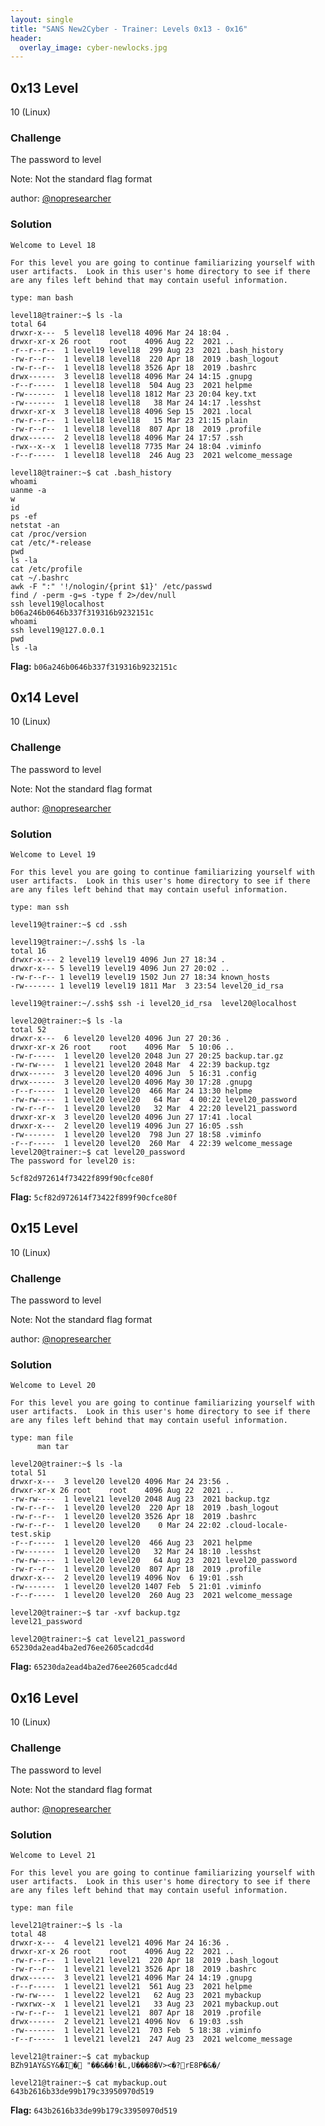 ```yaml
---
layout: single
title: "SANS New2Cyber - Trainer: Levels 0x13 - 0x16"
header:
  overlay_image: cyber-newlocks.jpg
---
```


## 0x13 Level
10 (Linux)

### Challenge

The password to level

Note: Not the standard flag format

author: [@nopresearcher](https://twitter.com/NopResearcher)

### Solution

```console
Welcome to Level 18

For this level you are going to continue familiarizing yourself with user artifacts.  Look in this user's home directory to see if there are any files left behind that may contain useful information.

type: man bash

level18@trainer:~$ ls -la
total 64
drwxr-x---  5 level18 level18 4096 Mar 24 18:04 .
drwxr-xr-x 26 root    root    4096 Aug 22  2021 ..
-r--r--r--  1 level19 level18  299 Aug 23  2021 .bash_history
-rw-r--r--  1 level18 level18  220 Apr 18  2019 .bash_logout
-rw-r--r--  1 level18 level18 3526 Apr 18  2019 .bashrc
drwx------  3 level18 level18 4096 Mar 24 14:15 .gnupg
-r--r-----  1 level18 level18  504 Aug 23  2021 helpme
-rw-------  1 level18 level18 1812 Mar 23 20:04 key.txt
-rw-------  1 level18 level18   38 Mar 24 14:17 .lesshst
drwxr-xr-x  3 level18 level18 4096 Sep 15  2021 .local
-rw-r--r--  1 level18 level18   15 Mar 23 21:15 plain
-rw-r--r--  1 level18 level18  807 Apr 18  2019 .profile
drwx------  2 level18 level18 4096 Mar 24 17:57 .ssh
-rwx--x--x  1 level18 level18 7735 Mar 24 18:04 .viminfo
-r--r-----  1 level18 level18  246 Aug 23  2021 welcome_message

level18@trainer:~$ cat .bash_history
whoami
uanme -a
w
id
ps -ef
netstat -an
cat /proc/version
cat /etc/*-release
pwd
ls -la
cat /etc/profile
cat ~/.bashrc
awk -F ":" '!/nologin/{print $1}' /etc/passwd
find / -perm -g=s -type f 2>/dev/null
ssh level19@localhost
b06a246b0646b337f319316b9232151c
whoami
ssh level19@127.0.0.1
pwd
ls -la
```

__Flag:__ ```b06a246b0646b337f319316b9232151c```

## 0x14 Level
10 (Linux)

### Challenge

The password to level

Note: Not the standard flag format

author: [@nopresearcher](https://twitter.com/NopResearcher)

### Solution

```console
Welcome to Level 19

For this level you are going to continue familiarizing yourself with user artifacts.  Look in this user's home directory to see if there are any files left behind that may contain useful information.

type: man ssh

level19@trainer:~$ cd .ssh

level19@trainer:~/.ssh$ ls -la
total 16
drwxr-x--- 2 level19 level19 4096 Jun 27 18:34 .
drwxr-x--- 5 level19 level19 4096 Jun 27 20:02 ..
-rw-r--r-- 1 level19 level19 1502 Jun 27 18:34 known_hosts
-rw------- 1 level19 level19 1811 Mar  3 23:54 level20_id_rsa

level19@trainer:~/.ssh$ ssh -i level20_id_rsa  level20@localhost

level20@trainer:~$ ls -la
total 52
drwxr-x---  6 level20 level20 4096 Jun 27 20:36 .
drwxr-xr-x 26 root    root    4096 Mar  5 10:06 ..
-rw-r-----  1 level20 level20 2048 Jun 27 20:25 backup.tar.gz
-rw-rw----  1 level21 level20 2048 Mar  4 22:39 backup.tgz
drwx------  3 level20 level20 4096 Jun  5 16:31 .config
drwx------  3 level20 level20 4096 May 30 17:28 .gnupg
-r--r-----  1 level20 level20  466 Mar 24 13:30 helpme
-rw-rw----  1 level20 level20   64 Mar  4 00:22 level20_password
-rw-r--r--  1 level20 level20   32 Mar  4 22:20 level21_password
drwxr-xr-x  3 level20 level20 4096 Jun 27 17:41 .local
drwxr-x---  2 level20 level19 4096 Jun 27 16:05 .ssh
-rw-------  1 level20 level20  798 Jun 27 18:58 .viminfo
-r--r-----  1 level20 level20  260 Mar  4 22:39 welcome_message
level20@trainer:~$ cat level20_password 
The password for level20 is:

5cf82d972614f73422f899f90cfce80f
```

__Flag:__ ```5cf82d972614f73422f899f90cfce80f```

## 0x15 Level
10 (Linux)

### Challenge

The password to level

Note: Not the standard flag format

author: [@nopresearcher](https://twitter.com/NopResearcher)

### Solution

```console
Welcome to Level 20

For this level you are going to continue familiarizing yourself with user artifacts.  Look in this user's home directory to see if there are any files left behind that may contain useful information.

type: man file
      man tar

level20@trainer:~$ ls -la
total 51
drwxr-x---  3 level20 level20 4096 Mar 24 23:56 .
drwxr-xr-x 26 root    root    4096 Aug 22  2021 ..
-rw-rw----  1 level21 level20 2048 Aug 23  2021 backup.tgz
-rw-r--r--  1 level20 level20  220 Apr 18  2019 .bash_logout
-rw-r--r--  1 level20 level20 3526 Apr 18  2019 .bashrc
-rw-r--r--  1 level20 level20    0 Mar 24 22:02 .cloud-locale-test.skip
-r--r-----  1 level20 level20  466 Aug 23  2021 helpme
-rw-------  1 level20 level20   32 Mar 24 18:10 .lesshst
-rw-rw----  1 level20 level20   64 Aug 23  2021 level20_password
-rw-r--r--  1 level20 level20  807 Apr 18  2019 .profile
drwxr-x---  2 level20 level19 4096 Nov  6 19:01 .ssh
-rw-------  1 level20 level20 1407 Feb  5 21:01 .viminfo
-r--r-----  1 level20 level20  260 Aug 23  2021 welcome_message

level20@trainer:~$ tar -xvf backup.tgz
level21_password

level20@trainer:~$ cat level21_password
65230da2ead4ba2ed76ee2605cadcd4d
```

__Flag:__ ```65230da2ead4ba2ed76ee2605cadcd4d```

## 0x16 Level
10 (Linux)

### Challenge

The password to level

Note: Not the standard flag format

author: [@nopresearcher](https://twitter.com/NopResearcher)

### Solution

```console
Welcome to Level 21

For this level you are going to continue familiarizing yourself with user artifacts.  Look in this user's home directory to see if there are any files left behind that may contain useful information.

type: man file

level21@trainer:~$ ls -la
total 48
drwxr-x---  4 level21 level21 4096 Mar 24 16:36 .
drwxr-xr-x 26 root    root    4096 Aug 22  2021 ..
-rw-r--r--  1 level21 level21  220 Apr 18  2019 .bash_logout
-rw-r--r--  1 level21 level21 3526 Apr 18  2019 .bashrc
drwx------  3 level21 level21 4096 Mar 24 14:19 .gnupg
-r--r-----  1 level21 level21  561 Aug 23  2021 helpme
-rw-rw----  1 level22 level21   62 Aug 23  2021 mybackup
-rwxrwx--x  1 level21 level21   33 Aug 23  2021 mybackup.out
-rw-r--r--  1 level21 level21  807 Apr 18  2019 .profile
drwx------  2 level21 level21 4096 Nov  6 19:03 .ssh
-rw-------  1 level21 level21  703 Feb  5 18:38 .viminfo
-r--r-----  1 level21 level21  247 Aug 23  2021 welcome_message

level21@trainer:~$ cat mybackup
BZh91AY&SY&�I� "��&��!�L,U���8�V><�?rE8P�&�/

level21@trainer:~$ cat mybackup.out
643b2616b33de99b179c33950970d519
```

__Flag:__ ```643b2616b33de99b179c33950970d519```

